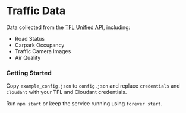 # Traffic Data

Data collected from the [TFL Unified API](https://api.tfl.gov.uk/), including:

* Road Status
* Carpark Occupancy
* Traffic Camera Images
* Air Quality

### Getting Started

Copy `example_config.json` to `config.json` and replace `credentials` and `cloudant` with your TFL and Cloudant credentials.

Run `npm start` or keep the service running using `forever start`.
